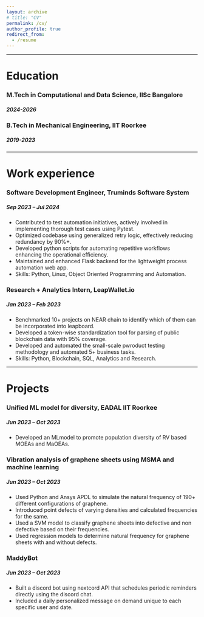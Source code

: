 ```yaml
---
layout: archive
# title: "CV" 
permalink: /cv/
author_profile: true
redirect_from:
  - /resume
---
```


<!-- {% include base_path %} -->

------
# Education

### M.Tech in Computational and Data Science, IISc Bangalore
##### 2024-2026
### B.Tech in Mechanical Engineering, IIT Roorkee
##### 2019-2023

------
# Work experience

### Software Development Engineer, Truminds Software System                  
##### Sep 2023 – Jul 2024
* Contributed to test automation initiatives, actively involved in implementing thorough test cases using Pytest.
* Optimized codebase using generalized retry logic, effectively reducing redundancy by 90%+.
* Developed python scripts for automating repetitive workflows enhancing the operational efficiency.
* Maintained and enhanced Flask backend for the lightweight process automation web app.
* Skills: Python, Linux, Object Oriented Programming and Automation.

### Research + Analytics Intern, LeapWallet.io                               
##### Jan 2023 – Feb 2023
* Benchmarked 10+ projects on NEAR chain to identify which of them can be incorporated into leapboard.
* Developed a token-wise standardization tool for parsing of public blockchain data with 95% coverage.
* Developed and automated the small-scale pwroduct testing methodology and automated 5+ business tasks.
* Skills: Python, Blockchain, SQL, Analytics and Research.

------
# Projects

### Unified ML model for diversity, EADAL IIT Roorkee                        
##### Jun 2023 – Oct 2023
* Developed an MLmodel to promote population diversity of RV based MOEAs and MaOEAs.

### Vibration analysis of graphene sheets using MSMA and machine learning    
##### Jun 2023 – Oct 2023
* Used Python and Ansys APDL to simulate the natural frequency of 190+ different configurations of graphene.
* Introduced point defects of varying densities and calculated frequencies for the same.
* Used a SVM model to classify graphene sheets into defective and non defective based on their frequencies.
* Used regression models to determine natural frequency for graphene sheets with and without defects.

### MaddyBot                                                                 
##### Jun 2023 – Oct 2023
* Built a discord bot using nextcord API that schedules periodic reminders directly using the discord chat.
* Included a daily personalized message on demand unique to each specific user and date.


<!-- Publications
======
  <ul>{% for post in site.publications reversed %}
    {% include archive-single-cv.html %}
  {% endfor %}</ul>
  
Talks
======
  <ul>{% for post in site.talks reversed %}
    {% include archive-single-talk-cv.html  %}
  {% endfor %}</ul>
  
Teaching
======
  <ul>{% for post in site.teaching reversed %}
    {% include archive-single-cv.html %}
  {% endfor %}</ul> -->
  
<!-- Service and leadership
======
* Currently signed in to 43 different slack teams -->

